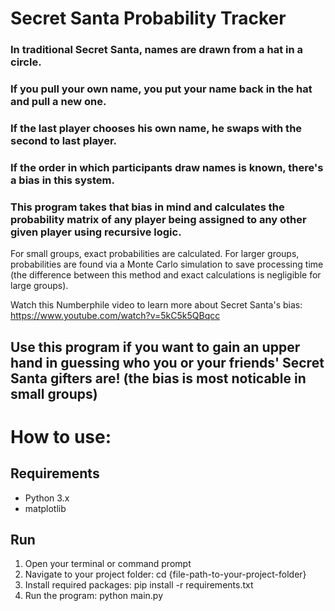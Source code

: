 # Secret Santa Probability Tracker

### In traditional Secret Santa, names are drawn from a hat in a circle.
### If you pull your own name, you put your name back in the hat and pull a new one.
### If the last player chooses his own name, he swaps with the second to last player.
### If the order in which participants draw names is known, there's a bias in this system.

### This program takes that bias in mind and calculates the probability matrix of any player being assigned to any other given player using recursive logic.
For small groups, exact probabilities are calculated.
For larger groups, probabilities are found via a Monte Carlo simulation to save processing time
(the difference between this method and exact calculations is negligible for large groups).

Watch this Numberphile video to learn more about Secret Santa's bias:
https://www.youtube.com/watch?v=5kC5k5QBqcc

## Use this program if you want to gain an upper hand in guessing who you or your friends' Secret Santa gifters are! (the bias is most noticable in small groups)

# How to use:

## Requirements
- Python 3.x
- matplotlib

## Run
1. Open your terminal or command prompt
2. Navigate to your project folder:
  cd {file-path-to-your-project-folder}
3. Install required packages:
  pip install -r requirements.txt
4. Run the program:
  python main.py